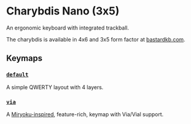 # Charybdis Nano (3x5)

An ergonomic keyboard with integrated trackball.

The charybdis is available in 4x6 and 3x5 form factor at [bastardkb.com](https://bastardkb.com).

## Keymaps

### [`default`](keymaps/default)

A simple QWERTY layout with 4 layers.

### [`via`](keymaps/via)

A [Miryoku-inspired](https://github.com/manna-harbour/miryoku), feature-rich, keymap with Via/Vial support.
